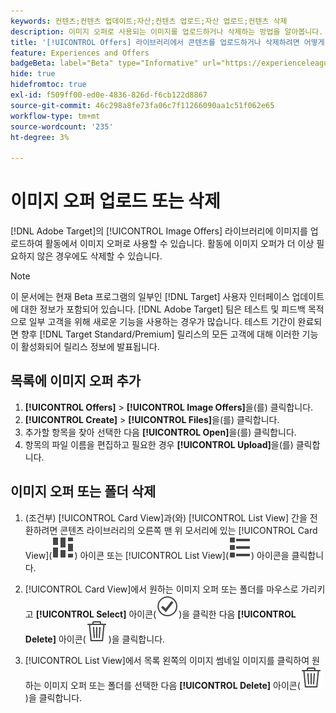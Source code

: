 ```yaml
---
keywords: 컨텐츠;컨텐츠 업데이트;자산;컨텐츠 업로드;자산 업로드;컨텐츠 삭제
description: 이미지 오퍼로 사용되는 이미지를 업로드하거나 삭제하는 방법을 알아봅니다.
title: '[!UICONTROL Offers] 라이브러리에서 콘텐츠를 업로드하거나 삭제하려면 어떻게 해야 합니까?'
feature: Experiences and Offers
badgeBeta: label="Beta" type="Informative" url="https://experienceleague.adobe.com/docs/target/using/introduction/intro.html#beta newtab=true" tooltip=" [!DNL Adobe Target]의 Beta 기능"
hide: true
hidefromtoc: true
exl-id: f509ff00-ed0e-4836-826d-f6cb122d8867
source-git-commit: 46c298a8fe73fa06c7f11266090aa1c51f062e65
workflow-type: tm+mt
source-wordcount: '235'
ht-degree: 3%

---
```


# 이미지 오퍼 업로드 또는 삭제

[!DNL Adobe Target]의 [!UICONTROL Image Offers] 라이브러리에 이미지를 업로드하여 활동에서 이미지 오퍼로 사용할 수 있습니다. 활동에 이미지 오퍼가 더 이상 필요하지 않은 경우에도 삭제할 수 있습니다.

>[!NOTE]
>
>이 문서에는 현재 Beta 프로그램의 일부인 [!DNL Target] 사용자 인터페이스 업데이트에 대한 정보가 포함되어 있습니다. [!DNL Adobe Target] 팀은 테스트 및 피드백 목적으로 일부 고객을 위해 새로운 기능을 사용하는 경우가 많습니다. 테스트 기간이 완료되면 향후 [!DNL Target Standard/Premium] 릴리스의 모든 고객에 대해 이러한 기능이 활성화되어 릴리스 정보에 발표됩니다.

## 목록에 이미지 오퍼 추가

1. **[!UICONTROL Offers]** > **[!UICONTROL Image Offers]**&#x200B;을(를) 클릭합니다.
1. **[!UICONTROL Create]** > **[!UICONTROL Files]**&#x200B;을(를) 클릭합니다.
1. 추가할 항목을 찾아 선택한 다음 **[!UICONTROL Open]**&#x200B;을(를) 클릭합니다.
1. 항목의 파일 이름을 편집하고 필요한 경우 **[!UICONTROL Upload]**&#x200B;을(를) 클릭합니다.

## 이미지 오퍼 또는 폴더 삭제

1. (조건부) [!UICONTROL Card View]과(와) [!UICONTROL List View] 간을 전환하려면 콘텐츠 라이브러리의 오른쪽 맨 위 모서리에 있는 [!UICONTROL Card View](![카드 보기 아이콘](/help/main/assets/icons/ViewCard.svg)) 아이콘 또는 [!UICONTROL List View](![목록 보기 아이콘](/help/main/assets/icons/ViewList.svg)) 아이콘을 클릭합니다.

1. [!UICONTROL Card View]에서 원하는 이미지 오퍼 또는 폴더를 마우스로 가리키고 **[!UICONTROL Select]** 아이콘(![선택 아이콘](/help/main/assets/icons/CheckmarkCircleOutline.svg))을 클릭한 다음 **[!UICONTROL Delete]** 아이콘(![삭제 아이콘](/help/main/assets/icons/DeleteOutline.svg))을 클릭합니다.

1. [!UICONTROL List View]에서 목록 왼쪽의 이미지 썸네일 이미지를 클릭하여 원하는 이미지 오퍼 또는 폴더를 선택한 다음 **[!UICONTROL Delete]** 아이콘(![삭제 아이콘](/help/main/assets/icons/DeleteOutline.svg))을 클릭합니다.
